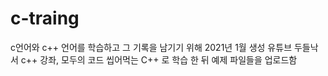 # c-traing
c언어와 c++ 언어를 학습하고 그 기록을 남기기 위해 2021년 1월 생성
유튜브 두들낙서 c++ 강좌, 모두의 코드 씹어먹는 C++ 로 학습 한 뒤 예제 파일들을 업로드함
